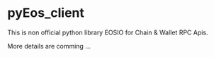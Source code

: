 # pyEos_client


This is non official python library EOSIO for Chain & Wallet RPC Apis.

More details are comming ...

